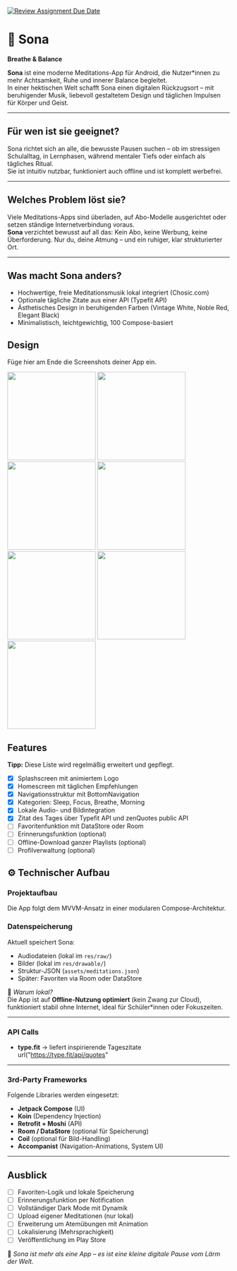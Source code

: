 [![Review Assignment Due Date](https://classroom.github.com/assets/deadline-readme-button-22041afd0340ce965d47ae6ef1cefeee28c7c493a6346c4f15d667ab976d596c.svg)](https://classroom.github.com/a/tvZJeQ95)
# 🌙 Sona  
**Breathe & Balance**

**Sona** ist eine moderne Meditations-App für Android, die Nutzer*innen zu mehr Achtsamkeit, Ruhe und innerer Balance begleitet.  
In einer hektischen Welt schafft Sona einen digitalen Rückzugsort – mit beruhigender Musik, liebevoll gestaltetem Design und täglichen Impulsen für Körper und Geist.

---

## Für wen ist sie geeignet?

Sona richtet sich an alle, die bewusste Pausen suchen – ob im stressigen Schulalltag, in Lernphasen, während mentaler Tiefs oder einfach als tägliches Ritual.  
Sie ist intuitiv nutzbar, funktioniert auch offline und ist komplett werbefrei.

---

## Welches Problem löst sie?

Viele Meditations-Apps sind überladen, auf Abo-Modelle ausgerichtet oder setzen ständige Internetverbindung voraus.  
**Sona** verzichtet bewusst auf all das: Kein Abo, keine Werbung, keine Überforderung. Nur du, deine Atmung – und ein ruhiger, klar strukturierter Ort.

---

## Was macht Sona anders?

-  Hochwertige, freie Meditationsmusik lokal integriert (Chosic.com)
-  Optionale tägliche Zitate aus einer API (Typefit API)
-  Ästhetisches Design in beruhigenden Farben (Vintage White, Noble Red, Elegant Black)
-  Minimalistisch, leichtgewichtig, 100 Compose-basiert

## Design
Füge hier am Ende die Screenshots deiner App ein.

<p>
  <img src="./img/SplashScreen.png" width="200">
  <img src="./img/Onboarding%204.png" width="200">
  <img src="./img/StartScreen.png" width="200">
   <img src="./img/AudioPlayer.png" width="200">
  <img src="./img/Pose.png" width="200">
  <img src="./img/PosenScreen.png" width="200">
  <img src="./img/SettingsScreen.png" width="200"> 
</p>


##  Features

**Tipp:** Diese Liste wird regelmäßig erweitert und gepflegt.

- [x] Splashscreen mit animiertem Logo  
- [x] Homescreen mit täglichen Empfehlungen  
- [x] Navigationsstruktur mit BottomNavigation  
- [x] Kategorien: Sleep, Focus, Breathe, Morning  
- [x] Lokale Audio- und Bildintegration  
- [x] Zitat des Tages über Typefit API  und zenQuotes public API
- [ ] Favoritenfunktion mit DataStore oder Room  
- [ ] Erinnerungsfunktion (optional)  
- [ ] Offline-Download ganzer Playlists (optional)  
- [ ] Profilverwaltung (optional)

## ⚙️ Technischer Aufbau

### Projektaufbau

Die App folgt dem MVVM-Ansatz in einer modularen Compose-Architektur.

### Datenspeicherung

Aktuell speichert Sona:
- Audiodateien (lokal im `res/raw/`)
- Bilder (lokal im `res/drawable/`)
- Struktur-JSON (`assets/meditations.json`)
- Später: Favoriten via Room oder DataStore

📌 *Warum lokal?*  
Die App ist auf **Offline-Nutzung optimiert** (kein Zwang zur Cloud), funktioniert stabil ohne Internet, ideal für Schüler*innen oder Fokuszeiten.

---

###  API Calls

- **type.fit** → liefert inspirierende Tageszitate  
  url("https://type.fit/api/quotes"
---

### 3rd-Party Frameworks

Folgende Libraries werden eingesetzt:
- **Jetpack Compose** (UI)
- **Koin** (Dependency Injection)
- **Retrofit + Moshi** (API)
- **Room / DataStore** (optional für Speicherung)
- **Coil** (optional für Bild-Handling)
- **Accompanist** (Navigation-Animations, System UI)

---

##  Ausblick

- [ ] Favoriten-Logik und lokale Speicherung
- [ ] Erinnerungsfunktion per Notification
- [ ] Vollständiger Dark Mode mit Dynamik
- [ ] Upload eigener Meditationen (nur lokal)
- [ ] Erweiterung um Atemübungen mit Animation
- [ ] Lokalisierung (Mehrsprachigkeit)
- [ ] Veröffentlichung im Play Store

🧘 *Sona ist mehr als eine App – es ist eine kleine digitale Pause vom Lärm der Welt.*
